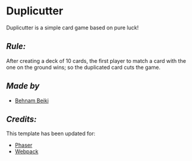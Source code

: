 # Duplicutter

Duplicutter is a simple card game based on pure luck!

## _Rule:_

After creating a deck of 10 cards, the first player to match a card with the one on the ground wins; so the duplicated card cuts the game.

## _Made by_

- [Behnam Beiki](https://behnambeiki.ir)

## _Credits:_

This template has been updated for:

- [Phaser](https://github.com/phaserjs/phaser)
- [Webpack](https://github.com/webpack/webpack)
